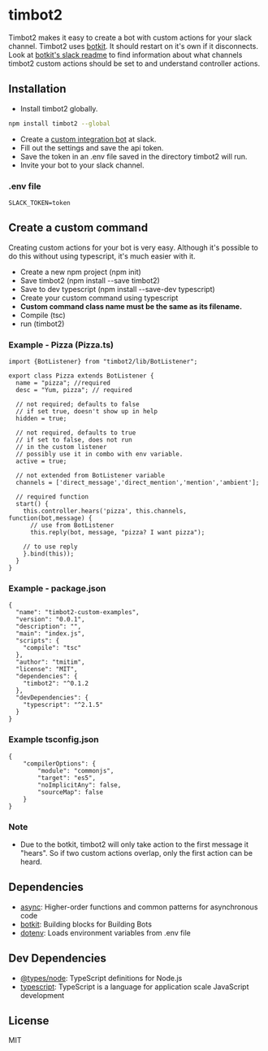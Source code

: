 # timbot2

Timbot2 makes it easy to create a bot with custom actions for your slack channel. Timbot2 uses [botkit](https://github.com/howdyai/botkit). It should restart on it's own if it disconnects. Look at [botkit's slack readme](https://github.com/howdyai/botkit/blob/master/readme-slack.md) to find information about what channels timbot2 custom actions should be set to and understand controller actions.

## Installation

- Install timbot2 globally.

```sh
npm install timbot2 --global

```

- Create a [custom integration bot]( https://slack.com/apps/build/custom-integration) at slack.
- Fill out the settings and save the api token.
- Save the token in an .env file saved in the directory timbot2 will run.
- Invite your bot to your slack channel.

### .env file
```
SLACK_TOKEN=token
```


## Create a custom command

Creating custom actions for your bot is very easy. Although it's possible to do this without using typescript, it's much easier with it.

- Create a new npm project (npm init)
- Save timbot2 (npm install --save timbot2)
- Save to dev typescript (npm install --save-dev typescript)
- Create your custom command using typescript
- **Custom command class name must be the same as its filename.**
- Compile (tsc)
- run (timbot2)

### Example - Pizza (Pizza.ts)
```
import {BotListener} from "timbot2/lib/BotListener";

export class Pizza extends BotListener {
  name = "pizza"; //required
  desc = "Yum, pizza"; // required

  // not required; defaults to false
  // if set true, doesn't show up in help
  hidden = true;

  // not required, defaults to true
  // if set to false, does not run
  // in the custom listener
  // possibly use it in combo with env variable.
  active = true;

  // not extended from BotListener variable
  channels = ['direct_message','direct_mention','mention','ambient'];

  // required function
  start() {
    this.controller.hears('pizza', this.channels, function(bot,message) {
      // use from BotListener
      this.reply(bot, message, "pizza? I want pizza");

    // to use reply
    }.bind(this));
  }
}
```

### Example - package.json
```
{
  "name": "timbot2-custom-examples",
  "version": "0.0.1",
  "description": "",
  "main": "index.js",
  "scripts": {
    "compile": "tsc"
  },
  "author": "tmitim",
  "license": "MIT",
  "dependencies": {
    "timbot2": "^0.1.2
  },
  "devDependencies": {
    "typescript": "^2.1.5"
  }
}

```

### Example tsconfig.json
```
{
    "compilerOptions": {
        "module": "commonjs",
        "target": "es5",
        "noImplicitAny": false,
        "sourceMap": false
    }
}
```

### Note
- Due to the botkit, timbot2 will only take action to the first message it "hears". So if two custom actions overlap, only the first action can be heard.

## Dependencies

- [async](https://github.com/caolan/async): Higher-order functions and common patterns for asynchronous code
- [botkit](https://github.com/howdyai/botkit): Building blocks for Building Bots
- [dotenv](https://github.com/motdotla/dotenv): Loads environment variables from .env file

## Dev Dependencies

- [@types/node](https://www.github.com/DefinitelyTyped/DefinitelyTyped.git): TypeScript definitions for Node.js
- [typescript](https://github.com/Microsoft/TypeScript): TypeScript is a language for application scale JavaScript development


## License

MIT
